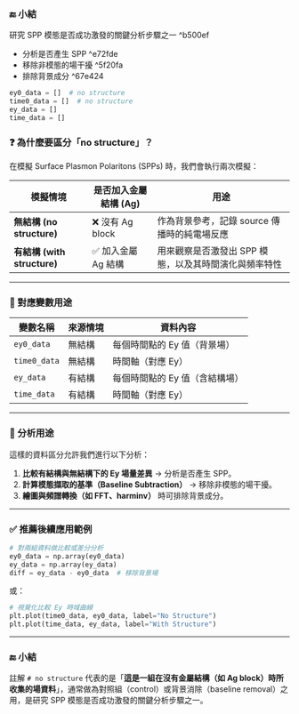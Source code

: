### 🔚 小結
研究 SPP 模態是否成功激發的關鍵分析步驟之一 ^b500ef
- 分析是否產生 SPP ^e72fde
- 移除非模態的場干擾 ^5f20fa
- 排除背景成分 ^67e424

```python
ey0_data = []  # no structure
time0_data = []  # no structure
ey_data = []
time_data = []
````

### ❓ 為什麼要區分「no structure」？

在模擬 Surface Plasmon Polaritons (SPPs) 時，我們會執行兩次模擬：

| 模擬情境                     | 是否加入金屬結構 (Ag) | 用途                            |
| ------------------------ | ------------- | ----------------------------- |
| **無結構 (no structure)**   | ❌ 沒有 Ag block | 作為背景參考，記錄 source 傳播時的純電場反應    |
| **有結構 (with structure)** | ✅ 加入金屬 Ag 結構  | 用來觀察是否激發出 SPP 模態，以及其時間演化與頻率特性 |

---

### 🧪 對應變數用途

|變數名稱|來源情境|資料內容|
|---|---|---|
|`ey0_data`|無結構|每個時間點的 Ey 值（背景場）|
|`time0_data`|無結構|時間軸（對應 Ey）|
|`ey_data`|有結構|每個時間點的 Ey 值（含結構場）|
|`time_data`|有結構|時間軸（對應 Ey）|

---

### 🧠 分析用途

這樣的資料區分允許我們進行以下分析：

1. **比較有結構與無結構下的 Ey 場量差異** → 分析是否產生 SPP。
2. **計算模態擷取的基準（Baseline Subtraction）** → 移除非模態的場干擾。
3. **繪圖與頻譜轉換（如 FFT、harminv）** 時可排除背景成分。

---

### ✅ 推薦後續應用範例

```python
# 對兩組資料做比較或差分分析
ey0_data = np.array(ey0_data)
ey_data = np.array(ey_data)
diff = ey_data - ey0_data  # 移除背景場
```

或：

```python
# 視覺化比較 Ey 時域曲線
plt.plot(time0_data, ey0_data, label="No Structure")
plt.plot(time_data, ey_data, label="With Structure")
```

---

### 🔚 小結

註解 `# no structure` 代表的是「**這是一組在沒有金屬結構（如 Ag block）時所收集的場資料**」，通常做為對照組（control）或背景消除（baseline removal）之用，是研究 SPP 模態是否成功激發的關鍵分析步驟之一。